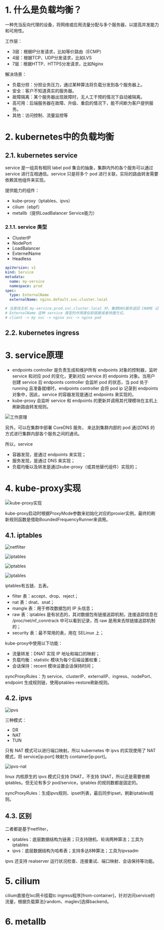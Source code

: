 # 1. 什么是负载均衡？

一种充当反向代理的设备，将网络或应用流量分配与多个服务器，以提高并发能力和可用性。

工作层：

- 3层：根据IP分发请求，比如等价路由（ECMP）
- 4层：根据TCP、UDP分发请求，比如LVS
- 7层：根据HTTP、HTTPS分发请求，比如Nginx

解决场景：

- 负载分担：分担业务压力，通过某种算法将负载分发到各个服务器上。
- 安全：客户不知道真实的服务器。
- 故障隔离：某个服务器出现故障时，无人工干预的情况下自动被隔离。
- 高可用：后端服务器在故障、升级、重启的情况下，能不间断为客户提供服务。
- 其他：访问控制、流量监控等

# 2. kubernetes中的负载均衡

## 2.1. kubernetes service

service 是一组具有相同 label pod 集合的抽象，集群内外的各个服务可以通过 service 进行互相通信。service 只是将多个 pod 进行关联，实际的路由转发需要依赖其他组件来实现。

提供能力的组件：

- kube-proxy（iptables、ipvs）
- cilium（ebpf）
- metallb（提供LoadBalancer Service能力）


### 2.1.1. service 类型

- ClusterIP
- NodePort
- LoadBalancer
- ExternelName
- Headless

```yaml
apiVersion: v1
kind: Service
metadata:
  name: my-service
  namespace: prod
spec:
  type: ExternalName
  externalName: nginx.default.svc.cluster.local

# 当查找主机 my-service.prod.svc.cluster.local 时，集群DNS服务返回 CNAME 记录，其值为 nginx.default.svc.cluster.local
# ExternalName 这种 service 类型的作用类似软链接或者快捷方式。
# client -> my svc -> nginx svc -> nginx pod
```

## 2.2. kubernetes ingress

# 3. service原理

- endpoints controller 是负责生成和维护所有 endpoints 对象的控制器，监听 service 和对应 pod 的变化，更新对应 service 的 endpoints 对象。当用户创建 service 后 endpoints controller 会监听 pod 的状态，当 pod 处于 running 且准备就绪时，endpoints controller 会将 pod ip 记录到 endpoints 对象中，因此，service 的容器发现是通过 endpoints 来实现的。
- kube-proxy 会监听 service 和 endpoints 的更新并调用其代理模块在主机上刷新路由转发规则。

![工作原理](LB-images/service工作原理.png)

另外，可以在集群中部署 CoreDNS 服务， 来达到集群内部的 pod 通过DNS 的方式进行集群内部各个服务之间的通讯。

所以，service

- 容器发现，是通过 endpoints 来实现；
- 服务发现，是通过 DNS 来实现；
- 负载均衡以及转发是通过kube-proxy（或其他替代组件）实现的；

# 4. kube-proxy实现

![kube-proxy实现](LB-images/kube-proxy.png)

kube-proxy启动时根据ProxyMode参数来初始化对应的proxier实例，最终的刷新规则函数是借助BoundedFrequencyRunner来调用。

## 4.1. iptables

![netfilter](LB-images/netfilter.png)

![iptables](LB-images/iptables.png)

![iptables](LB-images/iptables-2.png)

![iptables](LB-images/iptables-3.png)

iptables有五链、五表。

- filter 表：accept、drop、reject；
- nat 表：dnat、snat；
- mangle 表：用于修改数据包的 IP 头信息；
- raw 表：iptables 是有状态的，其对数据包有链接追踪机制，连接追踪信息在 /proc/net/nf_conntrack 中可以看到记录，而 raw 是用来去除链接追踪机制的；
- security 表：最不常用的表，用在 SELinux 上；

kube-proxy中使用以下功能：

- 流量转发：DNAT 实现 IP 地址和端口的映射；
- 负载均衡：statistic 模块为每个后端设置权重；
- 会话保持：recent 模块设置会话保持时间；

syncProxyRules：为 service、clusterIP、externalIP、ingress、nodePort、endpoint 生成规则链，使用iptables-restore刷新规则。

## 4.2. ipvs

![ipvs](LB-images/ipvs.png)

三种模式：
- DR
- NAT
- TUN

只有 NAT 模式可以进行端口映射。所以 kubernetes 中 ipvs 的实现使用了 NAT 模式，将 service[ip:port] 映射为 container[ip:port]。

![ipvs-nat](LB-images/ipvs-nat.png)

linux 内核原生的 ipvs 模式只支持 DNAT，不支持 SNAT，所以还是需要依赖iptables。但无论有多少 pod/service，iptables 的规则数都是固定的。

syncProxyRules：生成ipvs规则、ipset列表，最后同步ipset，刷新iptables规则。

## 4.3. 区别

二者都是基于netfilter，

- iptables：底层数据结构为链表；只支持随机、轮询两种算法；工具为iptables
- ipvs：底层数据结构为哈希表；支持多达8种算法；工具为ipvsadm

 ipvs 还支持 realserver 运行状况检查、连接重试、端口映射、会话保持等功能。

# 5. cilium

cilium直接在lxc网卡挂载tc ingress程序[from-container]，针对访问service的流量，根据负载算法[random、maglev]选择backend。

# 6. metallb
